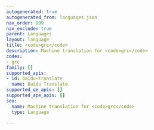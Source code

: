 ```yaml
---
autogenerated: true
autogenerated_from: languages.json
nav_order: 999
nav_exclude: true
parent: Languages
layout: language
title: <code>grc</code>
description: Machine translation for <code>grc</code>
codes:
- grc
family: []
supported_apis:
- id: baidu-translate
  name: Baidu Translate
supported_qe_apis: []
supported_ape_apis: []
seo:
  name: Machine translation for <code>grc</code>
  type: Language

---
```


